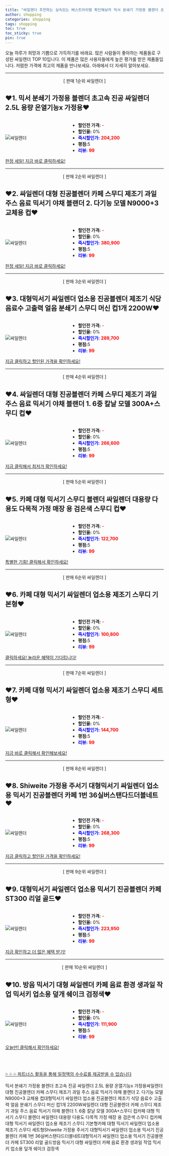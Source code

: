 ```yaml
---
title: "싸일렌더 추천하는 실속있는 베스트아이템 확인해보자 믹서 분쇄기 가정용 블렌더 초고속"
author: shopping
categories: shopping
tags: shopping
toc: true
toc_sticky: true
pin: true
---
```

오늘 하루가 희망과 기쁨으로 가득하기를 바래요. 많은 사람들이 좋아하는 제품들로 구성된 싸일렌더 TOP 10입니다. 이 제품은 많은 사용자들에게 높은 평가를 받은 제품들입니다. 저렴한 가격에 최고의 제품을 만나보세요. 아래에서 더 자세히 알아보세요.

---
<p class="toplist" style="margin: 0 auto; display: block; width: fit-content;">[ 판매 1순위 싸일렌더 ]</p>

<h2><strong>❤️1. 믹서 분쇄기 가정용 블렌더 초고속 진공 싸일렌더 2.5L 용량  온열기능x  가정용❤️</strong></h2>

<div style="display: flex; align-items: center;">
    <div style="flex: 0.4;">
        <img src="https://thumbnail8.coupangcdn.com/thumbnails/remote/230x230ex/image/vendor_inventory/3e81/0768e2bd3531fc92413111b36657fceecbdd86c09e64c86e37979648014e.jpg" alt="싸일렌더" style="max-width: 100%;">
    </div>
    <div style="flex: 0.6; margin-left: 10px;">
        <ul>
            <li><strong>할인전 가격:</strong> <del style="color: red;">-</del></li>
            <li><strong>할인율:</strong> 0%</li>
            <li><span style='color:blue'><strong>즉시할인가:</strong></span> <span style='color:red'><strong>204,200</strong></span></li>
            <li><strong>평점:</strong>5</li>
            <li><span style='color:blue'><strong>리뷰:</strong></span> <span style='color:red'><strong>99</strong></span></li>
        </ul>
    </div>
</div>
<div class="center">
    <a href="https://William4Davisa.github.io?lptag=AF9450613&subid=githubio&pageKey=7531612953&traceid=V0-153&itemId=19777252023&vendorItemId=86880188216" class="myButton">
        한정 세일! 지금 바로 클릭하세요!
    </a>
</div>


---
<p class="toplist" style="margin: 0 auto; display: block; width: fit-content;">[ 판매 2순위 싸일렌더 ]</p>

<h2><strong>❤️2. 싸일렌더 대형 진공블렌더 카페 스무디 제조기 과일 주스 음료 믹서기 야채 블랜더 2. 다기능 모델 N9000+3 교체용 컵❤️</strong></h2>

<div style="display: flex; align-items: center;">
    <div style="flex: 0.4;">
        <img src="https://thumbnail6.coupangcdn.com/thumbnails/remote/230x230ex/image/vendor_inventory/3344/e1d5318e8cffb5f32b40e6ac6c5697fcd06638788a63fb43192f750ea53f.jpg" alt="싸일렌더" style="max-width: 100%;">
    </div>
    <div style="flex: 0.6; margin-left: 10px;">
        <ul>
            <li><strong>할인전 가격:</strong> <del style="color: red;">-</del></li>
            <li><strong>할인율:</strong> 0%</li>
            <li><span style='color:blue'><strong>즉시할인가:</strong></span> <span style='color:red'><strong>380,900</strong></span></li>
            <li><strong>평점:</strong>5</li>
            <li><span style='color:blue'><strong>리뷰:</strong></span> <span style='color:red'><strong>99</strong></span></li>
        </ul>
    </div>
</div>
<div class="center">
    <a href="https://William4Davisa.github.io?lptag=AF9450613&subid=githubio&pageKey=8233011346&traceid=V0-153&itemId=23697529167&vendorItemId=90722609974" class="myButton">
        한정 세일! 지금 바로 클릭하세요!
    </a>
</div>


---
<p class="toplist" style="margin: 0 auto; display: block; width: fit-content;">[ 판매 3순위 싸일렌더 ]</p>

<h2><strong>❤️3. 대형믹서기 싸일렌더 업소용 진공블렌더 제조기 식당 음료수 고출력 얼음 분쇄기 스무디 머신 컵1개 2200W❤️</strong></h2>

<div style="display: flex; align-items: center;">
    <div style="flex: 0.4;">
        <img src="https://thumbnail6.coupangcdn.com/thumbnails/remote/230x230ex/image/vendor_inventory/0b49/68a8e5be2283c407c389b53482b26f85e5d9c1d8a3b6568165bf5572e220.jpg" alt="싸일렌더" style="max-width: 100%;">
    </div>
    <div style="flex: 0.6; margin-left: 10px;">
        <ul>
            <li><strong>할인전 가격:</strong> <del style="color: red;">-</del></li>
            <li><strong>할인율:</strong> 0%</li>
            <li><span style='color:blue'><strong>즉시할인가:</strong></span> <span style='color:red'><strong>289,700</strong></span></li>
            <li><strong>평점:</strong>5</li>
            <li><span style='color:blue'><strong>리뷰:</strong></span> <span style='color:red'><strong>99</strong></span></li>
        </ul>
    </div>
</div>
<div class="center">
    <a href="https://William4Davisa.github.io?lptag=AF9450613&subid=githubio&pageKey=8198571516&traceid=V0-153&itemId=23491517202&vendorItemId=90517973479" class="myButton">
        지금 클릭하고 할인된 가격을 확인하세요!
    </a>
</div>


---
<p class="toplist" style="margin: 0 auto; display: block; width: fit-content;">[ 판매 4순위 싸일렌더 ]</p>

<h2><strong>❤️4. 싸일렌더 대형 진공블렌더 카페 스무디 제조기 과일 주스 음료 믹서기 야채 블랜더 1. 6중 칼날 모델 300A+스무디 컵❤️</strong></h2>

<div style="display: flex; align-items: center;">
    <div style="flex: 0.4;">
        <img src="https://thumbnail6.coupangcdn.com/thumbnails/remote/230x230ex/image/vendor_inventory/3344/e1d5318e8cffb5f32b40e6ac6c5697fcd06638788a63fb43192f750ea53f.jpg" alt="싸일렌더" style="max-width: 100%;">
    </div>
    <div style="flex: 0.6; margin-left: 10px;">
        <ul>
            <li><strong>할인전 가격:</strong> <del style="color: red;">-</del></li>
            <li><strong>할인율:</strong> 0%</li>
            <li><span style='color:blue'><strong>즉시할인가:</strong></span> <span style='color:red'><strong>266,600</strong></span></li>
            <li><strong>평점:</strong>5</li>
            <li><span style='color:blue'><strong>리뷰:</strong></span> <span style='color:red'><strong>99</strong></span></li>
        </ul>
    </div>
</div>
<div class="center">
    <a href="https://William4Davisa.github.io?lptag=AF9450613&subid=githubio&pageKey=8233011346&traceid=V0-153&itemId=23697529168&vendorItemId=90722609980" class="myButton">
        지금 클릭해서 최저가 확인하세요!
    </a>
</div>


---
<p class="toplist" style="margin: 0 auto; display: block; width: fit-content;">[ 판매 5순위 싸일렌더 ]</p>

<h2><strong>❤️5. 카페 대형 믹서기 스무디 블렌더 싸일렌더 대용량 다용도 다목적 가정 매장 용 검은색 스무디 컵❤️</strong></h2>

<div style="display: flex; align-items: center;">
    <div style="flex: 0.4;">
        <img src="https://thumbnail9.coupangcdn.com/thumbnails/remote/230x230ex/image/vendor_inventory/2d4a/47eb5a3954f026cc694400d7167246331955256ba3521d8835193b8a4102.jpg" alt="싸일렌더" style="max-width: 100%;">
    </div>
    <div style="flex: 0.6; margin-left: 10px;">
        <ul>
            <li><strong>할인전 가격:</strong> <del style="color: red;">-</del></li>
            <li><strong>할인율:</strong> 0%</li>
            <li><span style='color:blue'><strong>즉시할인가:</strong></span> <span style='color:red'><strong>122,700</strong></span></li>
            <li><strong>평점:</strong>5</li>
            <li><span style='color:blue'><strong>리뷰:</strong></span> <span style='color:red'><strong>99</strong></span></li>
        </ul>
    </div>
</div>
<div class="center">
    <a href="https://William4Davisa.github.io?lptag=AF9450613&subid=githubio&pageKey=6562770031&traceid=V0-153&itemId=14699199632&vendorItemId=87732942309" class="myButton">
        특별한 기회! 클릭해서 확인하세요!
    </a>
</div>


---
<p class="toplist" style="margin: 0 auto; display: block; width: fit-content;">[ 판매 6순위 싸일렌더 ]</p>

<h2><strong>❤️6. 카페 대형 믹서기 싸일렌더 업소용 제조기 스무디 기본형❤️</strong></h2>

<div style="display: flex; align-items: center;">
    <div style="flex: 0.4;">
        <img src="https://thumbnail9.coupangcdn.com/thumbnails/remote/230x230ex/image/vendor_inventory/24e8/e78a44e84e4d55a16fa21ec843164987e6193bc224e3d5c69b489849596c.jpg" alt="싸일렌더" style="max-width: 100%;">
    </div>
    <div style="flex: 0.6; margin-left: 10px;">
        <ul>
            <li><strong>할인전 가격:</strong> <del style="color: red;">-</del></li>
            <li><strong>할인율:</strong> 0%</li>
            <li><span style='color:blue'><strong>즉시할인가:</strong></span> <span style='color:red'><strong>100,800</strong></span></li>
            <li><strong>평점:</strong>5</li>
            <li><span style='color:blue'><strong>리뷰:</strong></span> <span style='color:red'><strong>99</strong></span></li>
        </ul>
    </div>
</div>
<div class="center">
    <a href="https://William4Davisa.github.io?lptag=AF9450613&subid=githubio&pageKey=7579869833&traceid=V0-153&itemId=20006904499&vendorItemId=87103903072" class="myButton">
        클릭하세요! 놀라운 혜택이 기다립니다!
    </a>
</div>


---
<p class="toplist" style="margin: 0 auto; display: block; width: fit-content;">[ 판매 7순위 싸일렌더 ]</p>

<h2><strong>❤️7. 카페 대형 믹서기 싸일렌더 업소용 제조기 스무디 세트형❤️</strong></h2>

<div style="display: flex; align-items: center;">
    <div style="flex: 0.4;">
        <img src="https://thumbnail9.coupangcdn.com/thumbnails/remote/230x230ex/image/vendor_inventory/24e8/e78a44e84e4d55a16fa21ec843164987e6193bc224e3d5c69b489849596c.jpg" alt="싸일렌더" style="max-width: 100%;">
    </div>
    <div style="flex: 0.6; margin-left: 10px;">
        <ul>
            <li><strong>할인전 가격:</strong> <del style="color: red;">-</del></li>
            <li><strong>할인율:</strong> 0%</li>
            <li><span style='color:blue'><strong>즉시할인가:</strong></span> <span style='color:red'><strong>144,700</strong></span></li>
            <li><strong>평점:</strong>5</li>
            <li><span style='color:blue'><strong>리뷰:</strong></span> <span style='color:red'><strong>99</strong></span></li>
        </ul>
    </div>
</div>
<div class="center">
    <a href="https://William4Davisa.github.io?lptag=AF9450613&subid=githubio&pageKey=7579869833&traceid=V0-153&itemId=20006904505&vendorItemId=87103903077" class="myButton">
        지금 바로 클릭해서 확인해보세요!
    </a>
</div>


---
<p class="toplist" style="margin: 0 auto; display: block; width: fit-content;">[ 판매 8순위 싸일렌더 ]</p>

<h2><strong>❤️8. Shiweite 가정용 주서기 대형믹서기 싸일렌더 업소용 믹서기 진공블렌더 카페 1번 36실버스탠다드더블네트❤️</strong></h2>

<div style="display: flex; align-items: center;">
    <div style="flex: 0.4;">
        <img src="https://thumbnail7.coupangcdn.com/thumbnails/remote/230x230ex/image/vendor_inventory/c1dd/40e928af1f8c41ad7ef0ae2f040c785652ec21a3dc532ad1205c099db4b5.jpg" alt="싸일렌더" style="max-width: 100%;">
    </div>
    <div style="flex: 0.6; margin-left: 10px;">
        <ul>
            <li><strong>할인전 가격:</strong> <del style="color: red;">-</del></li>
            <li><strong>할인율:</strong> 0%</li>
            <li><span style='color:blue'><strong>즉시할인가:</strong></span> <span style='color:red'><strong>268,300</strong></span></li>
            <li><strong>평점:</strong>5</li>
            <li><span style='color:blue'><strong>리뷰:</strong></span> <span style='color:red'><strong>99</strong></span></li>
        </ul>
    </div>
</div>
<div class="center">
    <a href="https://William4Davisa.github.io?lptag=AF9450613&subid=githubio&pageKey=8198580049&traceid=V0-153&itemId=23491547011&vendorItemId=90518003184" class="myButton">
        지금 클릭하고 할인된 가격을 확인하세요!
    </a>
</div>


---
<p class="toplist" style="margin: 0 auto; display: block; width: fit-content;">[ 판매 9순위 싸일렌더 ]</p>

<h2><strong>❤️9. 대형믹서기 싸일렌더 업소용 믹서기 진공블렌더 카페 ST300 리얼 골드❤️</strong></h2>

<div style="display: flex; align-items: center;">
    <div style="flex: 0.4;">
        <img src="https://thumbnail9.coupangcdn.com/thumbnails/remote/230x230ex/image/vendor_inventory/7aca/a9fba7fa2055e8b7ff502dc1a41f61ac9bbe4e3e04b4976fe0dee6a1913b.jpg" alt="싸일렌더" style="max-width: 100%;">
    </div>
    <div style="flex: 0.6; margin-left: 10px;">
        <ul>
            <li><strong>할인전 가격:</strong> <del style="color: red;">-</del></li>
            <li><strong>할인율:</strong> 0%</li>
            <li><span style='color:blue'><strong>즉시할인가:</strong></span> <span style='color:red'><strong>223,950</strong></span></li>
            <li><strong>평점:</strong>5</li>
            <li><span style='color:blue'><strong>리뷰:</strong></span> <span style='color:red'><strong>99</strong></span></li>
        </ul>
    </div>
</div>
<div class="center">
    <a href="https://William4Davisa.github.io?lptag=AF9450613&subid=githubio&pageKey=7411502278&traceid=V0-153&itemId=19204602626&vendorItemId=86321858011" class="myButton">
        지금 확인하고 더 많은 혜택 받기!
    </a>
</div>


---
<p class="toplist" style="margin: 0 auto; display: block; width: fit-content;">[ 판매 10순위 싸일렌더 ]</p>

<h2><strong>❤️10. 방음 믹서기 대형 싸일렌더 카페 음료 환경 생과일 작업 믹서키 업소용 덮개 쉐이크 검정색❤️</strong></h2>

<div style="display: flex; align-items: center;">
    <div style="flex: 0.4;">
        <img src="https://thumbnail8.coupangcdn.com/thumbnails/remote/230x230ex/image/vendor_inventory/aff6/846f4c153882e7c42529dbacc69ee0bcc1a71b801c7f97bad08dbc19df9b.jpg" alt="싸일렌더" style="max-width: 100%;">
    </div>
    <div style="flex: 0.6; margin-left: 10px;">
        <ul>
            <li><strong>할인전 가격:</strong> <del style="color: red;">-</del></li>
            <li><strong>할인율:</strong> 0%</li>
            <li><span style='color:blue'><strong>즉시할인가:</strong></span> <span style='color:red'><strong>111,900</strong></span></li>
            <li><strong>평점:</strong>5</li>
            <li><span style='color:blue'><strong>리뷰:</strong></span> <span style='color:red'><strong>99</strong></span></li>
        </ul>
    </div>
</div>
<div class="center">
    <a href="https://William4Davisa.github.io?lptag=AF9450613&subid=githubio&pageKey=8188311137&traceid=V0-153&itemId=23423334023&vendorItemId=90450355100" class="myButton">
        오늘만! 클릭해서 확인하세요!
    </a>
</div>

<br><br><br>[💦 💦 💦 파트너스 활동을 통해 일정액의 수수료를 제공받을 수 있습니다](https://link.coupang.com/a/bcpT2c)<br><br>믹서 분쇄기 가정용 블렌더 초고속 진공 싸일렌더 2.5L 용량  온열기능x  가정용싸일렌더 대형 진공블렌더 카페 스무디 제조기 과일 주스 음료 믹서기 야채 블랜더 2. 다기능 모델 N9000+3 교체용 컵대형믹서기 싸일렌더 업소용 진공블렌더 제조기 식당 음료수 고출력 얼음 분쇄기 스무디 머신 컵1개 2200W싸일렌더 대형 진공블렌더 카페 스무디 제조기 과일 주스 음료 믹서기 야채 블랜더 1. 6중 칼날 모델 300A+스무디 컵카페 대형 믹서기 스무디 블렌더 싸일렌더 대용량 다용도 다목적 가정 매장 용 검은색 스무디 컵카페 대형 믹서기 싸일렌더 업소용 제조기 스무디 기본형카페 대형 믹서기 싸일렌더 업소용 제조기 스무디 세트형Shiweite 가정용 주서기 대형믹서기 싸일렌더 업소용 믹서기 진공블렌더 카페 1번 36실버스탠다드더블네트대형믹서기 싸일렌더 업소용 믹서기 진공블렌더 카페 ST300 리얼 골드방음 믹서기 대형 싸일렌더 카페 음료 환경 생과일 작업 믹서키 업소용 덮개 쉐이크 검정색